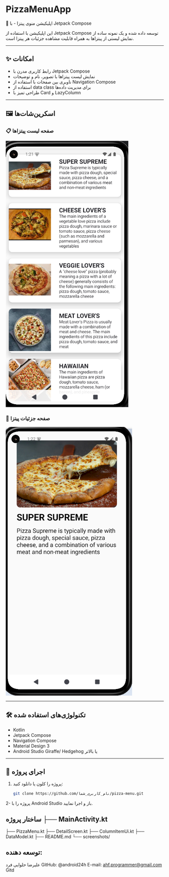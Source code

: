 # PizzaMenuApp
:pizza: اپلیکیشن منوی پیتزا - با Jetpack Compose

این اپلیکیشن با استفاده از Jetpack Compose توسعه داده شده و یک نمونه ساده از نمایش لیستی از پیتزاها به همراه قابلیت مشاهده جزئیات هر پیتزا است.

---

## :sparkles: امکانات

- رابط کاربری مدرن با Jetpack Compose
- نمایش لیست پیتزاها با تصویر، نام و توضیحات
- ناوبری بین صفحات با استفاده از Navigation Compose
- استفاده از data class برای مدیریت داده‌ها
- طراحی تمیز با Card و LazyColumn

---

## 🖼 اسکرین‌شات‌ها

### :clipboard: صفحه لیست پیتزاها
![Pizza List](screenshots/list.png)

### :page_facing_up: صفحه جزئیات پیتزا
![Pizza Detail](screenshots/detail.png)

---

## 🛠 تکنولوژی‌های استفاده شده

- Kotlin
- Jetpack Compose
- Navigation Compose
- Material Design 3
- Android Studio Giraffe/ Hedgehog یا بالاتر

---

## :rocket: اجرای پروژه

1. پروژه را کلون یا دانلود کنید:
   ```bash
   git clone https://github.com/نام_کاربری_شما/pizza-menu.git
2- پروژه را با Android Studio باز و اجرا نمایید.

## ساختار پروژه ├── MainActivity.kt
├── PizzaMenu.kt
├── DetailScreen.kt
├── ColumnItemUi.kt
├── DataModel.kt
├── README.md
└── screenshots/

## توسعه دهنده:

علیرضا حلوایی فرد
GitHub: @android24h
E-mail: ahf.programmer@gmail.com
Gitd
